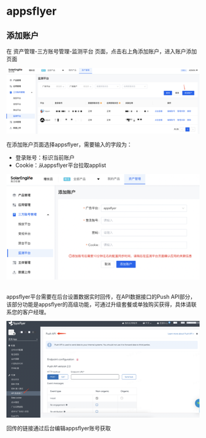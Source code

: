 # appsflyer

## 添加账户

在 资产管理-三方账号管理-监测平台 页面，点击右上角添加账户，进入账户添加页面

![](<../../../.gitbook/assets/image (129).png>)

在添加账户页面选择appsflyer，需要输入的字段为：

* 登录账号：标识当前账户
* Cookie：从appsflyer平台拉取applist

![](<../../../.gitbook/assets/image (168).png>)

\
appsflyer平台需要在后台设置数据实时回传，在API数据接口的Push API部分，该部分功能是appsflyer的高级功能，可通过升级套餐或单独购买获得，具体请联系您的客户经理。

![](<../../../.gitbook/assets/image (75).png>)

回传的链接通过后台编辑appsflyer账号获取
